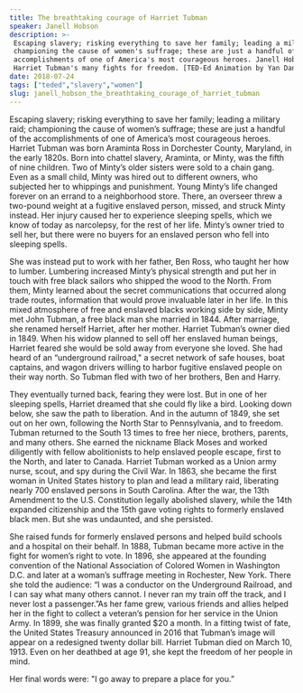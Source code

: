 ```yaml
---
title: The breathtaking courage of Harriet Tubman
speaker: Janell Hobson
description: >-
 Escaping slavery; risking everything to save her family; leading a military raid;
 championing the cause of women's suffrage; these are just a handful of the
 accomplishments of one of America's most courageous heroes. Janell Hobson details
 Harriet Tubman's many fights for freedom. [TED-Ed Animation by Yan Dan Wong]
date: 2018-07-24
tags: ["teded","slavery","women"]
slug: janell_hobson_the_breathtaking_courage_of_harriet_tubman
---
```


Escaping slavery; risking everything to save her family; leading a military raid;
championing the cause of women’s suffrage; these are just a handful of the
accomplishments of one of America’s most courageous heroes. Harriet Tubman was born
Araminta Ross in Dorchester County, Maryland, in the early 1820s. Born into chattel
slavery, Araminta, or Minty, was the fifth of nine children. Two of Minty’s older sisters 
were sold to a chain gang. Even as a small child, Minty was hired out to different owners,
who subjected her to whippings and punishment. Young Minty’s life changed forever on an
errand to a neighborhood store. There, an overseer threw a two-pound weight at a fugitive
enslaved person, missed, and struck Minty instead. Her injury caused her to experience
sleeping spells, which we know of today as narcolepsy, for the rest of her life. Minty’s
owner tried to sell her, but there were no buyers for an enslaved person who fell into
sleeping spells.

She was instead put to work with her father, Ben Ross, who taught her how to lumber.
Lumbering increased Minty’s physical strength and put her in touch with free black 
sailors who shipped the wood to the North. From them, Minty learned about the secret
communications that occurred along trade routes, information that would prove invaluable
later in her life. In this mixed atmosphere of free and enslaved blacks working side by
side, Minty met John Tubman, a free black man she married in 1844. After marriage, she
renamed herself Harriet, after her mother. Harriet Tubman’s owner died in 1849. When his
widow planned to sell off her enslaved human beings, Harriet feared she would be sold
away from everyone she loved. She had heard of an “underground railroad," a secret
network of safe houses, boat captains, and wagon drivers willing to harbor fugitive
enslaved people on their way north. So Tubman fled with two of her brothers, Ben and
Harry.

They eventually turned back, fearing they were lost. But in one of her sleeping spells,
Harriet dreamed that she could fly like a bird. Looking down below, she saw the path to
liberation. And in the autumn of 1849, she set out on her own, following the North Star
to Pennsylvania, and to freedom. Tubman returned to the South 13 times to free her niece,
brothers, parents, and many others. She earned the nickname Black Moses and worked
diligently with fellow abolitionists to help enslaved people escape, first to the North,
and later to Canada. Harriet Tubman worked as a Union army nurse, scout, and spy during
the Civil War. In 1863, she became the first woman in United States history to plan and
lead a military raid, liberating nearly 700 enslaved persons in South Carolina. After the
war, the 13th Amendment to the U.S. Constitution legally abolished slavery, while the
14th expanded citizenship and the 15th gave voting rights to formerly enslaved black
men. But she was undaunted, and she persisted.

She raised funds for formerly enslaved persons and helped build schools and a hospital
on their behalf. In 1888, Tubman became more active in the fight for women’s right to vote.
In 1896, she appeared at the founding convention of the National Association of Colored
Women in Washington D.C. and later at a woman’s suffrage meeting in Rochester, New York.
There she told the audience: “I was a conductor on the Underground Railroad, and I can
say what many others cannot. I never ran my train off the track, and I never lost a
passenger.”As her fame grew, various friends and allies helped her in the fight to
collect a veteran’s pension for her service in the Union Army. In 1899, she was finally 
granted $20 a month. In a fitting twist of fate, the United States Treasury announced in
2016 that Tubman’s image will appear on a redesigned twenty dollar bill. Harriet Tubman
died on March 10, 1913. Even on her deathbed at age 91, she kept the freedom of her
people in mind.

Her final words were: "I go away to prepare a place for you.”

<!--
ad_duration=0
event="TED-Ed"
external_start_time=0
intro_duration=0
is_subtitle_required="False"
is_talk_featured="False"
language="en"
language_swap="False"
native_language="en"
number_of_related_talks=6
number_of_speakers=1
number_of_subtitled_videos=0
number_of_tags=3
number_of_talk_download_languages=19
number_of_talk_more_resources=0
number_of_talk_recommendations=0
number_of_talks_take_actions=0
post_ad_duration=0
published_timestamp="2018-07-26 02:48:37"
recording_date="2018-07-24"
speaker_is_published=0
speaker_name="Janell Hobson"
talk_name="The breathtaking courage of Harriet Tubman"
talks_tags=["teded","slavery","women"]
url_photo_talk="https://s3.amazonaws.com/talkstar-photos/uploads/15fc9633-8a58-405c-b55f-0b658692037e/tubman_textless.jpg"
url_webpage="https://www.ted.com/talks/janell_hobson_the_breathtaking_courage_of_harriet_tubman"
video_type_name="TED-Ed Original"
-->